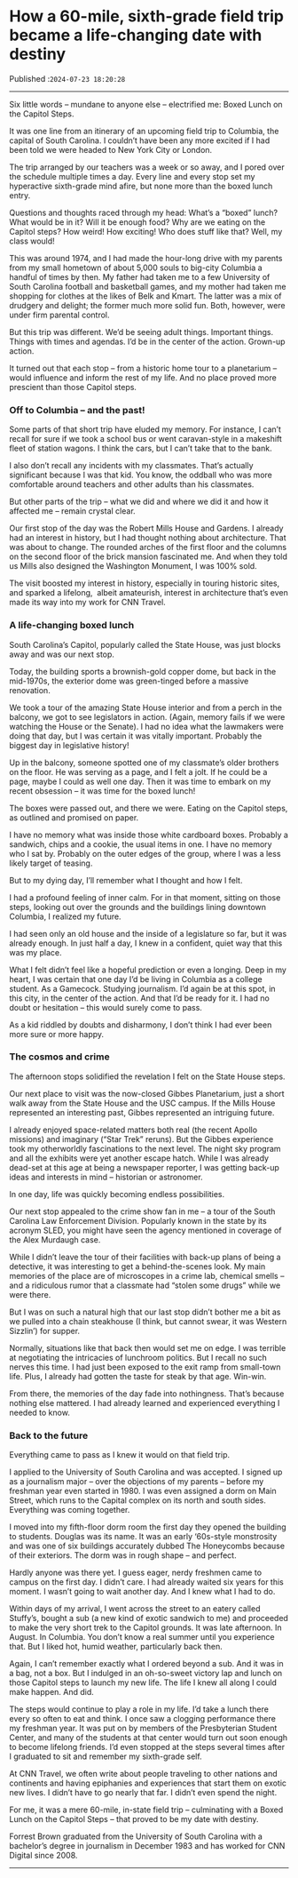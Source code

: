 # How a 60-mile, sixth-grade field trip became a life-changing date with destiny

Published :`2024-07-23 18:20:28`

---

Six little words – mundane to anyone else – electrified me: Boxed Lunch on the Capitol Steps.

It was one line from an itinerary of an upcoming field trip to Columbia, the capital of South Carolina. I couldn’t have been any more excited if I had been told we were headed to New York City or London.

The trip arranged by our teachers was a week or so away, and I pored over the schedule multiple times a day. Every line and every stop set my hyperactive sixth-grade mind afire, but none more than the boxed lunch entry.

Questions and thoughts raced through my head: What’s a “boxed” lunch? What would be in it? Will it be enough food? Why are we eating on the Capitol steps? How weird! How exciting! Who does stuff like that? Well, my class would!

This was around 1974, and I had made the hour-long drive with my parents from my small hometown of about 5,000 souls to big-city Columbia a handful of times by then. My father had taken me to a few University of South Carolina football and basketball games, and my mother had taken me shopping for clothes at the likes of Belk and Kmart. The latter was a mix of drudgery and delight; the former much more solid fun. Both, however, were under firm parental control.

But this trip was different. We’d be seeing adult things. Important things. Things with times and agendas. I’d be in the center of the action. Grown-up action.

It turned out that each stop – from a historic home tour to a planetarium – would influence and inform the rest of my life. And no place proved more prescient than those Capitol steps.

### Off to Columbia – and the past!

Some parts of that short trip have eluded my memory. For instance, I can’t recall for sure if we took a school bus or went caravan-style in a makeshift fleet of station wagons. I think the cars, but I can’t take that to the bank.

I also don’t recall any incidents with my classmates. That’s actually significant because I was that kid. You know, the oddball who was more comfortable around teachers and other adults than his classmates.

But other parts of the trip – what we did and where we did it and how it affected me – remain crystal clear.

Our first stop of the day was the Robert Mills House and Gardens. I already had an interest in history, but I had thought nothing about architecture. That was about to change. The rounded arches of the first floor and the columns on the second floor of the brick mansion fascinated me. And when they told us Mills also designed the Washington Monument, I was 100% sold.

The visit boosted my interest in history, especially in touring historic sites, and sparked a lifelong,  albeit amateurish, interest in architecture that’s even made its way into my work for CNN Travel.

### A life-changing boxed lunch

South Carolina’s Capitol, popularly called the State House, was just blocks away and was our next stop.

Today, the building sports a brownish-gold copper dome, but back in the mid-1970s, the exterior dome was green-tinged before a massive renovation.

We took a tour of the amazing State House interior and from a perch in the balcony, we got to see legislators in action. (Again, memory fails if we were watching the House or the Senate). I had no idea what the lawmakers were doing that day, but I was certain it was vitally important. Probably the biggest day in legislative history!

Up in the balcony, someone spotted one of my classmate’s older brothers on the floor. He was serving as a page, and I felt a jolt. If he could be a page, maybe I could as well one day. Then it was time to embark on my recent obsession – it was time for the boxed lunch!

The boxes were passed out, and there we were. Eating on the Capitol steps, as outlined and promised on paper.

I have no memory what was inside those white cardboard boxes. Probably a sandwich, chips and a cookie, the usual items in one. I have no memory who I sat by. Probably on the outer edges of the group, where I was a less likely target of teasing.

But to my dying day, I’ll remember what I thought and how I felt.

I had a profound feeling of inner calm. For in that moment, sitting on those steps, looking out over the grounds and the buildings lining downtown Columbia, I realized my future.

I had seen only an old house and the inside of a legislature so far, but it was already enough. In just half a day, I knew in a confident, quiet way that this was my place.

What I felt didn’t feel like a hopeful prediction or even a longing. Deep in my heart, I was certain that one day I’d be living in Columbia as a college student. As a Gamecock. Studying journalism. I’d again be at this spot, in this city, in the center of the action. And that I’d be ready for it. I had no doubt or hesitation – this would surely come to pass.

As a kid riddled by doubts and disharmony, I don’t think I had ever been more sure or more happy.

### The cosmos and crime

The afternoon stops solidified the revelation I felt on the State House steps.

Our next place to visit was the now-closed Gibbes Planetarium, just a short walk away from the State House and the USC campus. If the Mills House represented an interesting past, Gibbes represented an intriguing future.

I already enjoyed space-related matters both real (the recent Apollo missions) and imaginary (“Star Trek” reruns). But the Gibbes experience took my otherworldly fascinations to the next level. The night sky program and all the exhibits were yet another escape hatch. While I was already dead-set at this age at being a newspaper reporter, I was getting back-up ideas and interests in mind – historian or astronomer.

In one day, life was quickly becoming endless possibilities.

Our next stop appealed to the crime show fan in me – a tour of the South Carolina Law Enforcement Division. Popularly known in the state by its acronym SLED, you might have seen the agency mentioned in coverage of the Alex Murdaugh case.

While I didn’t leave the tour of their facilities with back-up plans of being a detective, it was interesting to get a behind-the-scenes look. My main memories of the place are of microscopes in a crime lab, chemical smells – and a ridiculous rumor that a classmate had “stolen some drugs” while we were there.

But I was on such a natural high that our last stop didn’t bother me a bit as we pulled into a chain steakhouse (I think, but cannot swear, it was Western Sizzlin’) for supper.

Normally, situations like that back then would set me on edge. I was terrible at negotiating the intricacies of lunchroom politics. But I recall no such nerves this time. I had just been exposed to the exit ramp from small-town life. Plus, I already had gotten the taste for steak by that age. Win-win.

From there, the memories of the day fade into nothingness. That’s because nothing else mattered. I had already learned and experienced everything I needed to know.

### Back to the future

Everything came to pass as I knew it would on that field trip.

I applied to the University of South Carolina and was accepted. I signed up as a journalism major – over the objections of my parents – before my freshman year even started in 1980. I was even assigned a dorm on Main Street, which runs to the Capital complex on its north and south sides. Everything was coming together.

I moved into my fifth-floor dorm room the first day they opened the building to students. Douglas was its name. It was an early ‘60s-style monstrosity and was one of six buildings accurately dubbed The Honeycombs because of their exteriors. The dorm was in rough shape – and perfect.

Hardly anyone was there yet. I guess eager, nerdy freshmen came to campus on the first day. I didn’t care. I had already waited six years for this moment. I wasn’t going to wait another day. And I knew what I had to do.

Within days of my arrival, I went across the street to an eatery called Stuffy’s, bought a sub (a new kind of exotic sandwich to me) and proceeded to make the very short trek to the Capitol grounds. It was late afternoon. In August. In Columbia. You don’t know a real summer until you experience that. But I liked hot, humid weather, particularly back then.

Again, I can’t remember exactly what I ordered beyond a sub. And it was in a bag, not a box. But I indulged in an oh-so-sweet victory lap and lunch on those Capitol steps to launch my new life. The life I knew all along I could make happen. And did.

The steps would continue to play a role in my life. I’d take a lunch there every so often to eat and think. I once saw a clogging performance there my freshman year. It was put on by members of the Presbyterian Student Center, and many of the students at that center would turn out soon enough to become lifelong friends. I’d even stopped at the steps several times after I graduated to sit and remember my sixth-grade self.

At CNN Travel, we often write about people traveling to other nations and continents and having epiphanies and experiences that start them on exotic new lives. I didn’t have to go nearly that far. I didn’t even spend the night.

For me, it was a mere 60-mile, in-state field trip – culminating with a Boxed Lunch on the Capitol Steps – that proved to be my date with destiny.

Forrest Brown graduated from the University of South Carolina with a bachelor’s degree in journalism in December 1983 and has worked for CNN Digital since 2008.

---

